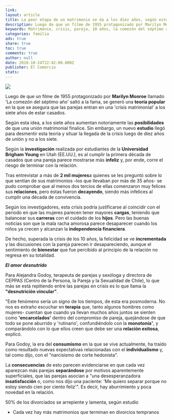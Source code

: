 ```yaml
---
link: 
layout: article
title: La peor etapa de un matrimonio se da a los diez años, según estudio
description: Luego de que un filme de 1955 protagonizado por Marilyn Monroe llamado 'La comezón del séptimo año' saltó a la fama, se generó una teoría popular en la que se asegura que las parejas entran en una 'crisis matrimonial' a los siete años de estar casados.
keywords: Matrimonio, crisis, pareja, 10 años, la comezón del séptimo año, estudio
categories: familia
ads: true
share: true
toc: true
comments: true
author: null
date: 2018-10-24T22:42:00.000Z
publisher: El Comercio
stats: 
---
```

![](http://familiasana.info/images/familia/amor_1-web.jpg)

Luego de que un filme de 1955 protagonizado por **Marilyn Monroe** llamado 'La comezón del séptimo año' saltó a la fama, se generó una **teoría popular** en la que se asegura que las parejas entran en una 'crisis matrimonial' a los siete años de estar casados.

Según esta idea, a los siete años aumentan notoriamente las **posibilidades** de que una unión matrimonial finalice. Sin embargo, un nuevo **estudio** llegó para desmentir esta teoría y situar la llegada de la crisis luego de diez años de unión y no a los siete.

Según la **investigación** realizada por estudiantes de la **Universidad Brigham Young** en Utah (EE.UU.), es al cumplir la primera década de casados que una pareja parece mostrarse más **infeliz** y, por ende, corre el riesgo de terminar con la relación.

Tras entrevistar a más de **2 mil mujeres**a quienes se les preguntó sobre lo que sentían de sus matrimonios –los que llevaban por más de 35 años- se pudo comprobar que al menos dos tercios de ellas comenzaron muy felices sus **relaciones**, pero éstas fueron **decayendo**, siendo más infelices al cumplir una década de convivencia.

Según los investigadores, esta crisis podría justificarse al coincidir con el periodo en que las mujeres parecen tener mayores **cargas**, teniendo que balancear sus **carreras** con el cuidado de los **hijos**. Pero las buenas noticias son que la mala racha amorosa parece desaparecer cuando los niños ya crecen y alcanzan la **independencia financiera**.

De hecho, superada la crisis de los 10 años, la felicidad se ve **incrementada** y las discusiones con la pareja parecen ir desapareciendo, aunque el sentimiento de **bienestar** que fue percibido al principio de la relación no regresa en su totalidad.

**_El amor desnutrido_**

Para Alejandra Godoy, terapeuta de parejas y sexóloga y directora de CEPPAS (Centro de la Persona, la Pareja y la Sexualidad de Chile), lo que más se está repitiendo entre las parejas en crisis es lo que llama la **"desnutrición vincular"**.

"Este fenómeno sería un signo de los tiempos, de esta era posmoderna. No nos es extraño escuchar en **terapia** que, tanto algunos hombres como mujeres- cuentan que cuando ya llevan muchos años juntos se sienten como **'encarcelados'** dentro del compromiso de pareja, quejándose de que todo se pone aburrido y 'rutinario', confundiéndolo con la **monotonía**", y comparándolo con lo que ellos creen que debe ser una **relación exitosa**, explicó.

Para Godoy, la era del **consumismo** en la que se vive actualmente, ha traído como resultado nuevas expectativas relacionadas con el **individualismo** y, tal como dijo, con el "narcisismo de corte hedonista".

La **consecuencias** de esto parecen evidenciarse en que cada vez aparezcan más parejas **separándose** por motivos aparentemente superficiales, que las parejas asocian a "una desesperanzadora **insatisfacción** o, como nos dijo una paciente: 'Me quiero separar porque no estoy siendo cien por ciento feliz'". Es decir, hay aburrimiento y poca novedad en la relación.

  50% de los divorciados se arrepiente y lamenta, según estudio
* Cada vez hay más matrimonios que terminan en divorcios tempranos
